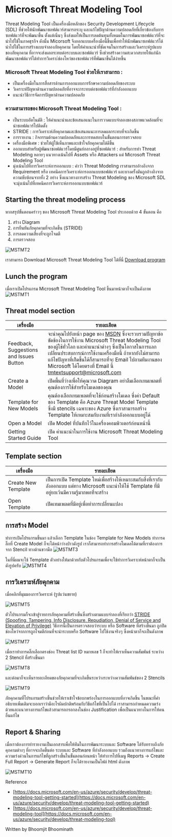 # **Microsoft Threat Modeling Tool**
Threat Modeling Tool เป็นเครื่องมือหลักของ Security Development Lifecycle (SDL) ที่ช่วยให้นักพัฒนาซอฟต์แวร์สามารถระบุ และแก้ไขปัญาด้านความปลอดภัยที่เกี่ยวข้องกับการซอฟต์แวร์ที่จะพัฒนาขึ้น ตั้งแต่เนิ่นๆ ซึ่งส่งผลให้เป็นการลดต้นทุนทั้งหมดในการพัฒนาซอฟต์แวร์ที่จะนำไปใช้ในภาคธุรกิจ ดังนั้น Micorsoft จึงออกแบบเครื่องมือนี้ขึ้นเพื่อทำให้นักพัฒนาซอฟต์แวร์ได้นำไปใช้ในการสร้างแบบจำลองภัยคุกคาม โดยให้คำแนะนำที่ชัดเจนในการสร้างและวิเคราะห์รูปแบบของภัยคุกคาม ที่อาจจะส่งผลกระทบต่อระบบและซอฟต์แวร์ ซึ่งช่วยสร้างความสะดวกสบายให้แก่นักพัฒนาซอฟต์แวร์ได้ทำการวิเคราะ์ช่องโหว่ของซอฟต์แวร์ที่พัฒนาขึ้นได้ง่ายขึ้น
### **Microsoft Threat Modeling Tool ช่วยให้เราสามารถ :**
* เป็นเครื่องมือในการสื่อสารด้านการออกแบบการรักษาความปลอดภัยของระบบ
* วิเคราะห์ปัญหาด้านความปลอดภัยที่อาจจะกระทบต่อซอฟต์แวร์ที่กำลังออกแบบ
* แนะนำวิธีการจัดการปัญหาด้านความปลอดภัย
### **ความสามารถของ Microsoft Threat Modeling Tool :**
* เป็นระบบอัตโนมัติ : ให้คำแนะนำและข้อเสนอแนะในการวาดแบบจำลองของสภาพแวดล้อมที่จะนำซอฟต์แวร์ไปติดตั้ง
* STRIDE : การวิเคราะห์ภัยคุกคามและข้อเสนอแนะการลดผลกระทบที่จะเกิดขึ้น
* การรายงาน : กิจกรรมด้านความปลอดภัยและการทดสอบในขั้นตอนการตรวจสอบ
* เครื่องมือพิเศษ : ช่วยให้ผู้ใช้เห็นภาพและเข้าใจภัยคุกคามได้ดีขึ้น
* ออกแบบสำหรับผู้พัฒนาซอฟต์แวร์โดยมีศูนย์กลางอยู่ที่ซอฟต์แวร์ : สำหรับการทำ Threat Modeling หลายๆ แนวทางเน้นไปที่ Assets หรือ Attackers แต่ Microsoft Threat Modeling Tool 
* มุ่งเน้นไปที่การวิเคราะห์การออกแบบ : คำว่า Threat Modeling เราสามารถอ้างอิงจาก Requirement หรือ เทคนิคการวิเคราะห์การออกแบบซอฟต์แวร์ และบางครั้งมันถูกอ้างอิงจากความซับซ้อนจากทั้ง 2 อย่าง ซึ่งแนวทางการสร้าง Threat Modeling ของ Microsoft SDL จะมุ่งเน้นไปที่เทคนิคการวิเคราะห์การออกแบบซอฟต์แวร์ 
## **Starting the threat modeling process**
หากสรุปขั้นตอนคร่าวๆ ของ Microsoft Threat Modeling Tool ประกอบด้วย 4 ขั้นตอน คือ
1. สร้าง Diagram
2. การยืนยันภัยคุกคามที่จะเกิดขึ้น (STRIDE)
3. การลดความเสี่ยงที่จะถูกโจมตี
4. การตรวจสอบ

![MSTMT2](https://github.com/peegonggoy/peegonggoy.github.io/blob/main/ThreatModeling/Pic/MSTMT2.png?raw=true)

เราสามารถ Download Microsoft Threat Modeling Tool ได้ที่นี่ [Download program](https://aka.ms/threatmodelingtool) 

## **Lunch the program**
เมื่อเราเปิดโปรแกรม Microsoft Threat Modeling Tool ขึ้นมาหน้าตาก็จะเป็นดังภาพ
![MSTMT1](https://github.com/peegonggoy/peegonggoy.github.io/blob/main/ThreatModeling/Pic/MSTMT1.png?raw=true)

## **Threat model section**
|เครื่องมือ|รายละเอียด|
|------|-------|
|Feedback, Suggestions and Issues Button|จะนำคุณไปยังหน้า page ของ [MSDN](https://social.msdn.microsoft.com/Forums/en-US/home?forum=sdlprocess) ซึ่งจะรวบรวมปัญหาข้อขัดข้องในการใช้งาน Microsoft Threat Modeling Tool ของผู้ใช้ทั่วโลก และคำแนะนำต่างๆ ซึ่งเป็นโอกาสในการแลกเปลี่ยนประสบการณ์การใช้งานเครื่องมือนี้  ถ้าหากยังไม่สามารถแก้ไขปัญหาที่เกิิดขึ้นได้ก็สามารถที่จะ Email ไปถามทีมงานของ Microsoft ได้โดยตรงที่ Email นี้ tmtextsupport@microsoft.com|
|Create a Model|เปิดพื้นที่ว่างเพื่อให้คุณวาด Diagram อย่าลืมเลือกเทมเพลตที่คุณต้องการใช้สำหรับโมเดลของคุณ|
|Template for New Models|คุณต้องเลือกเทมเพลตที่จะใช้ก่อนสร้างโมเดล ซึ่งค่า Default ของ Template คือ Azure Threat Model Template ซึ่งมี stencils เฉพาะของ Azure ซึ่งเราสามารถสร้าง Template ให้เหมาะสมกับงานที่เรากำลังออกแบบอยู่ได้|
|Open a Model|เปิด Model ที่บันทึกไว้ในเครื่องคอมพิวเตอร์ก่อนหน้านี้|
|Getting Started Guide|เปิด คำแนะนำในการใช้งาน Microsoft Threat Modeling Tool|

## **Template section**
|เครื่องมือ|รายละเอียด|
|------|-------|
|Create New Template|เป็นการเปิด Template ใหม่เพื่อสร้างให้เหมาะสมกับสิ่งที่เรากับลังออกแบบ แต่ทาง Microsoft แนะนำให้ใช้ Template ที่มีอยู่ยกเว้นมีความรู้มากพอที่จะสร้าง|
|Open Template|เปิดเทมเพลตที่มีอยู่เพื่อทำการเปลี่ยนแปลง|

## **การสร้าง Model**
ทำการเปิดโปรแกรมขึ้นมา แล้วเลือก Template ในช่อง Template for New Models ทำการคลิ๊กที่ Create Model ก็จะได้หน้าว่างป่าวดังรูป เราก็สามารถทำการสร้างโมเดลได้ตามที่เราต้องการจาก Stencil ทางด้านขวามือ
![MSTMT3](https://github.com/peegonggoy/peegonggoy.github.io/blob/main/ThreatModeling/Pic/MSTMT3.png?raw=true)

ในที่นี่ผมจะใช้ Template ตัวอย่างให้มาด้วยกับตัวโปรแกรมเพื่อจะใช้ทำการวิเคราะห์หน้าตาก็จะเป็นดังรูปครับ
![MSTMT4](https://github.com/peegonggoy/peegonggoy.github.io/blob/main/ThreatModeling/Pic/MSTMT4.png?raw=true)
## **การวิเคราะห์ภัยคุกคาม**
เมื่อคลิกที่มุมมองการวิเคราะห์ (รูปแว่นขยาย)

![MSTMT5](https://github.com/peegonggoy/peegonggoy.github.io/blob/main/ThreatModeling/Pic/MSTMT5.png?raw=true)

ตัวโปรแกรมก็จะเข้าสู่รายการภัยคุกคามที่สร้างขึ้นซึ่งสร้างตามแบบจำลองที่เรียกว่า [STRIDE (Spoofing, Tampering, Info Disclosure, Repudiation, Denial of Service and Elevation of Privilege)](https://en.wikipedia.org/wiki/STRIDE_(security)) วิธีการนี้เป็นการตรวจสอบว่าระบบ หรือ Software ที่สร้างขึ้นมา ถูกปิดช่องโหว่จากการถูกโจมตีก่อนที่จะนำระบบหรือ Software ไปใช้งานจริงๆ ซึ่งหน้าตาก็จะเป็นดังภาพ

![MSTMT7](https://github.com/peegonggoy/peegonggoy.github.io/blob/main/ThreatModeling/Pic/MSTMT7.png?raw=true)

เมื่อเราทำการคลิ๊กเลือกตรงช่อง Threat list ID หมายเลข 1 ก็จะทำให้เราเห็นความสัมพันธ์ ระหว่าง 2 Stencil ที่สร้างขึ้นมา

![MSTMT8](https://github.com/peegonggoy/peegonggoy.github.io/blob/main/ThreatModeling/Pic/MSTMT8.png?raw=true)

และต่อมาก็จะเห็นรายละเอียดของภัยคุกคามที่จะเกิดขึ้นระหว่างระหว่างความสัมพันธ์ของ 2 Stencils 

![MSTMT9](https://github.com/peegonggoy/peegonggoy.github.io/blob/main/ThreatModeling/Pic/MSTMT9.png?raw=true)

ภัยคุกคามที่โปรแกรมสร้างขึ้นช่วยให้เราเข้าใจข้อบกพร่องในการออกแบบที่อาจเกิดขึ้น ในขณะที่คำอธิบายเพิ่มเติมจะบอกเราว่ามีอะไรผิดปกติพร้อมกับวิธีแก้ไขที่เป็นไปได้ เราสามารถกำหนดความเร่งด้วยและแนวทางการแก้ไขแล้วสามารถกรอกลงในช่อง Justification เพื่อเป็นแนวทางในการให้คนอื่นแก้ไข

## **Report & Sharing**
เมื่อเราต้องการทำรายงานเป็นเอกสารเพื่อให้ทีมในการพัฒนาระบบและ Software ได้รับทราบถึงภัยคุกคามต่างๆ ที่อาจจะเกิดขึ้นต่อ ระบบและ Software ที่กำลังออกแบบ รวมถึงแนวทางการแก้ไขและความเร่งด่วนในการแก้ไขที่ถูกสร้างขึ้นในขั้นตอนก่อนหน้า ให้ทำการไปที่เมนู Reports -> Create Full Report -> Generate Report ก็จะได้รายงานเป็นไฟล์ html ดังภาพ

![MSTMT10](https://github.com/peegonggoy/peegonggoy.github.io/blob/main/ThreatModeling/Pic/MSTMT10.jpg?raw=true)

Reference
* [https://docs.microsoft.com/en-us/azure/security/develop/threat-modeling-tool-getting-started](https://docs.microsoft.com/en-us/azure/security/develop/threat-modeling-tool-getting-started)
* [https://docs.microsoft.com/en-us/azure/security/develop/threat-modeling-tool](https://docs.microsoft.com/en-us/azure/security/develop/threat-modeling-tool)

Written by Bhoomjit Bhoominath



